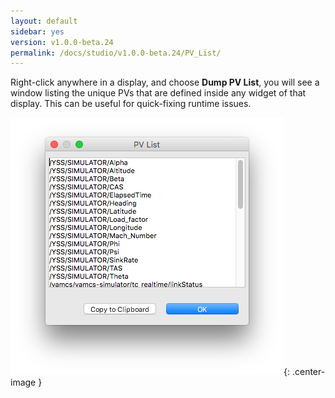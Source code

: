 ```yaml
---
layout: default
sidebar: yes
version: v1.0.0-beta.24
permalink: /docs/studio/v1.0.0-beta.24/PV_List/
---
```


Right-click anywhere in a display, and choose **Dump PV List**, you will see a window listing the unique PVs that are defined inside any widget of that display. This can be useful for quick-fixing runtime issues.

![Dump PV List](/assets/studio/dumppv.png){: .center-image }
